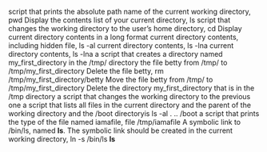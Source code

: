 script that prints the absolute path name of the current working directory, pwd
Display the contents list of your current directory, ls
script that changes the working directory to the user’s home directory, cd
Display current directory contents in a long format
current directory contents, including hidden file, ls -al
current directory contents, ls -lna
current directory contents, ls -lna
a script that creates a directory named my_first_directory in the /tmp/ directory
the file betty from /tmp/ to /tmp/my_first_directory
Delete the file betty, rm /tmp/my_first_directory/betty
Move the file betty from /tmp/ to /tmp/my_first_directory
Delete the directory my_first_directory that is in the /tmp directory
a script that changes the working directory to the previous one
a script that lists all files in the current directory and the parent of the working directory and the /boot directoryis ls -al . .. /boot
a script that prints the type of the file named iamafile, file /tmp/iamafile
A symbolic link to /bin/ls, named __ls__. The symbolic link should be created in the current working directory, ln -s /bin/ls __ls__
